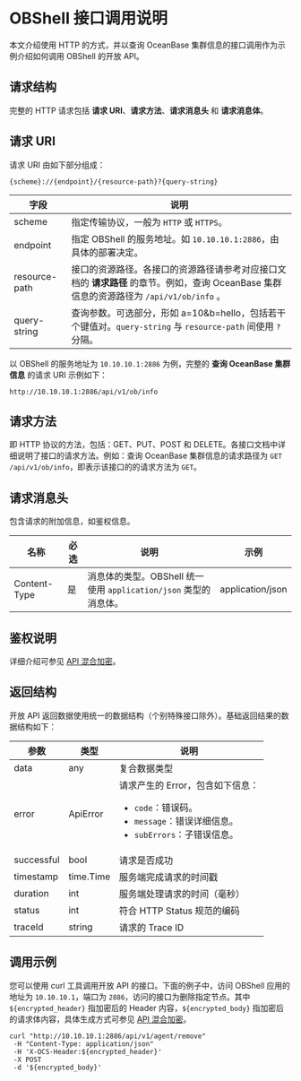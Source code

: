 # OBShell 接口调用说明

本文介绍使用 HTTP 的方式，并以查询 OceanBase 集群信息的接口调用作为示例介绍如何调用 OBShell 的开放 API。

## 请求结构

完整的 HTTP 请求包括 **请求 URI**、**请求方法**、**请求消息头** 和 **请求消息体**。

## 请求 URI

请求 URI 由如下部分组成：

```shell
{scheme}://{endpoint}/{resource-path}?{query-string}
```

| 字段 | 说明 |
| --- | --- |
| scheme | 指定传输协议，一般为 `HTTP` 或 `HTTPS`。 |
| endpoint | 指定 OBShell 的服务地址。如 `10.10.10.1:2886`，由具体的部署决定。 |
| resource-path | 接口的资源路径。各接口的资源路径请参考对应接口文档的 **请求路径** 的章节。例如，查询 OceanBase 集群信息的资源路径为 `/api/v1/ob/info` 。 |
| query-string | 查询参数。可选部分，形如 a=10&b=hello，包括若干个键值对。`query-string` 与 `resource-path` 间使用 `?` 分隔。 |

以 OBShell 的服务地址为 `10.10.10.1:2886` 为例，完整的 **查询 OceanBase 集群信息** 的请求 URI 示例如下：

```shell
http://10.10.10.1:2886/api/v1/ob/info
```

## 请求方法

即 HTTP 协议的方法，包括：GET、PUT、POST 和 DELETE。各接口文档中详细说明了接口的请求方法。例如：查询 OceanBase 集群信息的请求路径为 `GET /api/v1/ob/info`，即表示该接口的的请求方法为 `GET`。

## 请求消息头

包含请求的附加信息，如鉴权信息。

| 名称 | 必选 | 说明 | 示例 |
| --- | --- | --- | --- |
| Content-Type | 是 | 消息体的类型。OBShell 统一使用 `application/json` 类型的消息体。 | application/json |

## 鉴权说明

详细介绍可参见 [API 混合加密](200.api-hybrid-encryption.md)。

## 返回结构

开放 API 返回数据使用统一的数据结构（个别特殊接口除外）。基础返回结果的数据结构如下：

| 参数 | 类型 | 说明 |
| --- | --- | --- |
| data | any | 复合数据类型 |
| error | ApiError | 请求产生的 Error，包含如下信息：<ul><li>`code`：错误码。</li><li>`message`：错误详细信息。</li><li>`subErrors`：子错误信息。</li></ul> |
| successful | bool | 请求是否成功 |
| timestamp | time.Time | 服务端完成请求的时间戳 |
| duration | int | 服务端处理请求的时间（毫秒） |
| status | int | 符合 HTTP Status 规范的编码 |
| traceId | string | 请求的 Trace ID |

## 调用示例

您可以使用 curl 工具调用开放 API 的接口。下面的例子中，访问 OBShell 应用的地址为 `10.10.10.1`，端口为 `2886`，访问的接口为删除指定节点。其中 `${encrypted_header}` 指加密后的 Header 内容，`${encrypted_body}` 指加密后的请求体内容，具体生成方式可参见 [API 混合加密](200.api-hybrid-encryption.md)。

```shell
curl "http://10.10.10.1:2886/api/v1/agent/remove"
 -H "Content-Type: application/json" 
 -H 'X-OCS-Header:${encrypted_header}'  
 -X POST 
 -d '${encrypted_body}'
```
